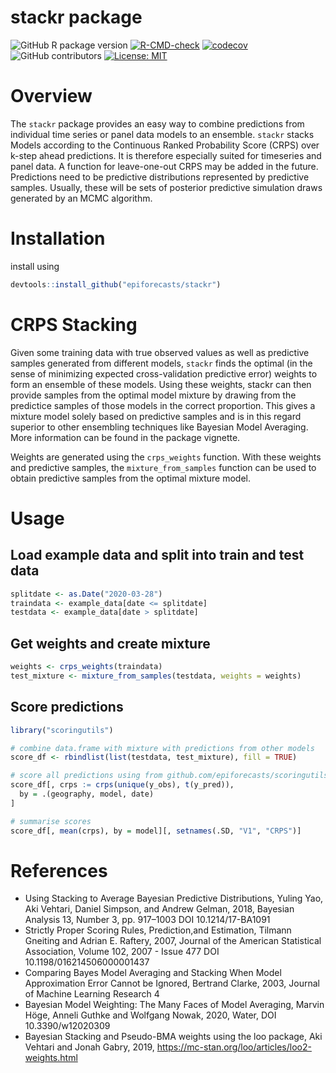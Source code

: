 stackr package
================

<!-- badges: start -->

![GitHub R package
version](https://img.shields.io/github/r-package/v/epiforecasts/stackr)
[![R-CMD-check](https://github.com/epiforecasts/stackr/actions/workflows/R-CMD-check.yaml/badge.svg)](https://github.com/epiforecasts/stackr/actions/workflows/R-CMD-check.yaml)
[![codecov](https://codecov.io/github/epiforecasts/stackr/branch/main/graph/badge.svg?token=rYeyG3kFIa)](https://codecov.io/github/epiforecasts/stackr)
![GitHub
contributors](https://img.shields.io/github/contributors/epiforecasts/stackr)
[![License:
MIT](https://img.shields.io/badge/License-MIT-yellow.svg)](https://opensource.org/licenses/MIT)
<!-- badges: end -->

# Overview

The `stackr` package provides an easy way to combine predictions from
individual time series or panel data models to an ensemble. `stackr`
stacks Models according to the Continuous Ranked Probability Score
(CRPS) over k-step ahead predictions. It is therefore especially suited
for timeseries and panel data. A function for leave-one-out CRPS may be
added in the future. Predictions need to be predictive distributions
represented by predictive samples. Usually, these will be sets of
posterior predictive simulation draws generated by an MCMC algorithm.

# Installation

install using

``` r
devtools::install_github("epiforecasts/stackr")
```

# CRPS Stacking

Given some training data with true observed values as well as predictive
samples generated from different models, `stackr` finds the optimal (in
the sense of minimizing expected cross-validation predictive error)
weights to form an ensemble of these models. Using these weights, stackr
can then provide samples from the optimal model mixture by drawing from
the predictice samples of those models in the correct proportion. This
gives a mixture model solely based on predictive samples and is in this
regard superior to other ensembling techniques like Bayesian Model
Averaging. More information can be found in the package vignette.

Weights are generated using the `crps_weights` function. With these
weights and predictive samples, the `mixture_from_samples` function can
be used to obtain predictive samples from the optimal mixture model.

# Usage

## Load example data and split into train and test data

``` r
splitdate <- as.Date("2020-03-28")
traindata <- example_data[date <= splitdate]
testdata <- example_data[date > splitdate]
```

## Get weights and create mixture

``` r
weights <- crps_weights(traindata)
test_mixture <- mixture_from_samples(testdata, weights = weights)
```

## Score predictions

``` r
library("scoringutils")

# combine data.frame with mixture with predictions from other models
score_df <- rbindlist(list(testdata, test_mixture), fill = TRUE)

# score all predictions using from github.com/epiforecasts/scoringutils
score_df[, crps := crps(unique(y_obs), t(y_pred)),
  by = .(geography, model, date)
]

# summarise scores
score_df[, mean(crps), by = model][, setnames(.SD, "V1", "CRPS")]
```

# References

- Using Stacking to Average Bayesian Predictive Distributions, Yuling
  Yao, Aki Vehtari, Daniel Simpson, and Andrew Gelman, 2018, Bayesian
  Analysis 13, Number 3, pp. 917–1003 DOI 10.1214/17-BA1091
- Strictly Proper Scoring Rules, Prediction,and Estimation, Tilmann
  Gneiting and Adrian E. Raftery, 2007, Journal of the American
  Statistical Association, Volume 102, 2007 - Issue 477 DOI
  10.1198/016214506000001437
- Comparing Bayes Model Averaging and Stacking When Model Approximation
  Error Cannot be Ignored, Bertrand Clarke, 2003, Journal of Machine
  Learning Research 4
- Bayesian Model Weighting: The Many Faces of Model Averaging, Marvin
  Höge, Anneli Guthke and Wolfgang Nowak, 2020, Water, DOI
  10.3390/w12020309
- Bayesian Stacking and Pseudo-BMA weights using the loo package, Aki
  Vehtari and Jonah Gabry, 2019,
  <https://mc-stan.org/loo/articles/loo2-weights.html>

